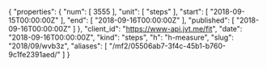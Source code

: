 {
  "properties": {
    "num": [
      3555
    ],
    "unit": [
      "steps"
    ],
    "start": [
      "2018-09-15T00:00:00Z"
    ],
    "end": [
      "2018-09-16T00:00:00Z"
    ],
    "published": [
      "2018-09-16T00:00:00Z"
    ]
  },
  "client_id": "https://www-api.jvt.me/fit",
  "date": "2018-09-16T00:00:00Z",
  "kind": "steps",
  "h": "h-measure",
  "slug": "2018/09/wvb3z",
  "aliases": [
    "/mf2/05506ab7-3f4c-45b1-b760-9c1fe2391aed/"
  ]
}
